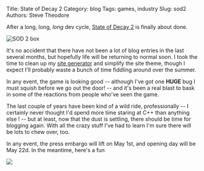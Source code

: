 Title: State of Decay 2
Category: blog
Tags: games, industry
Slug: sod2
Authors: Steve Theodore

After a long, long, _long_ dev cycle, [State of Decay 2](https://www.stateofdecay.com/) is finally about done.

<!--jump-->
![SOD 2 box](https://news.xbox.com/en-us/wp-content/uploads/thumb_610D2555B6F4417F9CDEDA14369E8419.jpg)

It's no accident that there have not been a lot of blog entries in the last several months, but hopefully life will be returning to normal soon.  I took the time to clean up my [site generator](2016/new_blog) and simplify the site theme, though I expect I'll probably waste a bunch of time fiddling around over the summer.

In any event, the game is looking good -- although I've got one **HUGE** bug I must squish before we go out the door! -- and it's been a real blast to bask in some of the reactions from people who've seen the game.  

The last couple of years have been kind of a wild ride, professionally -- I certainly never thought I'd spend more time staring at C++ than anything else ! --  but at least, now that the dust is settling, there should be time for blogging again.  With all the crazy stuff I've had to learn I'm sure there will be lots to chew over, too.

In any event, the press embargo will lift on May 1st, and opening day will be May 22d.  In the meantime, here's a fun 

![](https://www.youtube.com/watch?v=fSFqoZ3YlUI)
